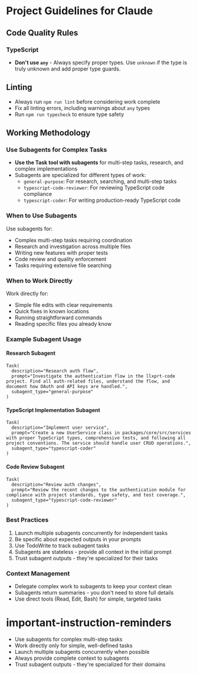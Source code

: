 # Project Guidelines for Claude

## Code Quality Rules

### TypeScript

- **Don't use `any`** - Always specify proper types. Use `unknown` if the type is truly unknown and add proper type guards.

## Linting

- Always run `npm run lint` before considering work complete
- Fix all linting errors, including warnings about `any` types
- Run `npm run typecheck` to ensure type safety

## Working Methodology

### Use Subagents for Complex Tasks

- **Use the Task tool with subagents** for multi-step tasks, research, and complex implementations
- Subagents are specialized for different types of work:
  - `general-purpose`: For research, searching, and multi-step tasks
  - `typescript-code-reviewer`: For reviewing TypeScript code compliance
  - `typescript-coder`: For writing production-ready TypeScript code

### When to Use Subagents

Use subagents for:

- Complex multi-step tasks requiring coordination
- Research and investigation across multiple files
- Writing new features with proper tests
- Code review and quality enforcement
- Tasks requiring extensive file searching

### When to Work Directly

Work directly for:

- Simple file edits with clear requirements
- Quick fixes in known locations
- Running straightforward commands
- Reading specific files you already know

### Example Subagent Usage

#### Research Subagent

```
Task(
  description="Research auth flow",
  prompt="Investigate the authentication flow in the llxprt-code project. Find all auth-related files, understand the flow, and document how OAuth and API keys are handled.",
  subagent_type="general-purpose"
)
```

#### TypeScript Implementation Subagent

```
Task(
  description="Implement user service",
  prompt="Create a new UserService class in packages/core/src/services with proper TypeScript types, comprehensive tests, and following all project conventions. The service should handle user CRUD operations.",
  subagent_type="typescript-coder"
)
```

#### Code Review Subagent

```
Task(
  description="Review auth changes",
  prompt="Review the recent changes to the authentication module for compliance with project standards, type safety, and test coverage.",
  subagent_type="typescript-code-reviewer"
)
```

### Best Practices

1. Launch multiple subagents concurrently for independent tasks
2. Be specific about expected outputs in your prompts
3. Use TodoWrite to track subagent tasks
4. Subagents are stateless - provide all context in the initial prompt
5. Trust subagent outputs - they're specialized for their tasks

### Context Management

- Delegate complex work to subagents to keep your context clean
- Subagents return summaries - you don't need to store full details
- Use direct tools (Read, Edit, Bash) for simple, targeted tasks

# important-instruction-reminders

- Use subagents for complex multi-step tasks
- Work directly only for simple, well-defined tasks
- Launch multiple subagents concurrently when possible
- Always provide complete context to subagents
- Trust subagent outputs - they're specialized for their domains
